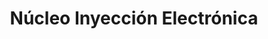---
title: "Núcleo Inyección Electrónica"
url: /chilecito/nucleo-inyeccion-electronica/
shop: Autowerkstatt
---